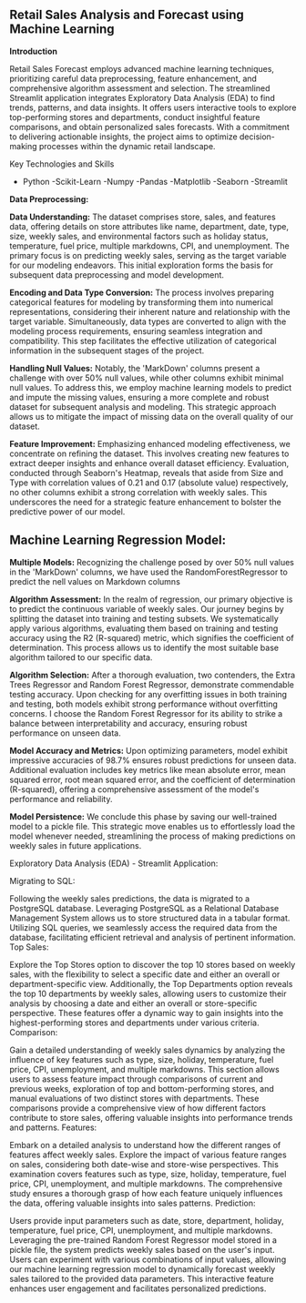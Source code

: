 ## Retail Sales Analysis and Forecast using Machine Learning

**Introduction**

Retail Sales Forecast employs advanced machine learning techniques, prioritizing careful data preprocessing, feature enhancement, and comprehensive algorithm assessment and selection. The streamlined Streamlit application integrates Exploratory Data Analysis (EDA) to find trends, patterns, and data insights. It offers users interactive tools to explore top-performing stores and departments, conduct insightful feature comparisons, and obtain personalized sales forecasts. With a commitment to delivering actionable insights, the project aims to optimize decision-making processes within the dynamic retail landscape.

Key Technologies and Skills

- Python
-Scikit-Learn
-Numpy
-Pandas
-Matplotlib
-Seaborn
-Streamlit

**Data Preprocessing:**

**Data Understanding:** The dataset comprises store, sales, and features data, offering details on store attributes like name, department, date, type, size, weekly sales, and environmental factors such as holiday status, temperature, fuel price, multiple markdowns, CPI, and unemployment. The primary focus is on predicting weekly sales, serving as the target variable for our modeling endeavors. This initial exploration forms the basis for subsequent data preprocessing and model development.

**Encoding and Data Type Conversion:** The process involves preparing categorical features for modeling by transforming them into numerical representations, considering their inherent nature and relationship with the target variable. Simultaneously, data types are converted to align with the modeling process requirements, ensuring seamless integration and compatibility. This step facilitates the effective utilization of categorical information in the subsequent stages of the project.

**Handling Null Values:** Notably, the 'MarkDown' columns present a challenge with over 50% null values, while other columns exhibit minimal null values. To address this, we employ machine learning models to predict and impute the missing values, ensuring a more complete and robust dataset for subsequent analysis and modeling. This strategic approach allows us to mitigate the impact of missing data on the overall quality of our dataset.

**Feature Improvement:** Emphasizing enhanced modeling effectiveness, we concentrate on refining the dataset. This involves creating new features to extract deeper insights and enhance overall dataset efficiency. Evaluation, conducted through Seaborn's Heatmap, reveals that aside from Size and Type with correlation values of 0.21 and 0.17 (absolute value) respectively, no other columns exhibit a strong correlation with weekly sales. This underscores the need for a strategic feature enhancement to bolster the predictive power of our model.

## Machine Learning Regression Model:

**Multiple Models:** Recognizing the challenge posed by over 50% null values in the 'MarkDown' columns, we have used the RandomForestRegressor to predict the nell values on Markdown columns

**Algorithm Assessment:** In the realm of regression, our primary objective is to predict the continuous variable of weekly sales. Our journey begins by splitting the dataset into training and testing subsets. We systematically apply various algorithms, evaluating them based on training and testing accuracy using the R2 (R-squared) metric, which signifies the coefficient of determination. This process allows us to identify the most suitable base algorithm tailored to our specific data.

**Algorithm Selection:** After a thorough evaluation, two contenders, the Extra Trees Regressor and Random Forest Regressor, demonstrate commendable testing accuracy. Upon checking for any overfitting issues in both training and testing, both models exhibit strong performance without overfitting concerns. I choose the Random Forest Regressor for its ability to strike a balance between interpretability and accuracy, ensuring robust performance on unseen data.

**Model Accuracy and Metrics:** Upon optimizing parameters, model exhibit impressive accuracies of 98.7% ensures robust predictions for unseen data. Additional evaluation includes key metrics like mean absolute error, mean squared error, root mean squared error, and the coefficient of determination (R-squared), offering a comprehensive assessment of the model's performance and reliability.

**Model Persistence:** We conclude this phase by saving our well-trained model to a pickle file. This strategic move enables us to effortlessly load the model whenever needed, streamlining the process of making predictions on weekly sales in future applications.

Exploratory Data Analysis (EDA) - Streamlit Application:

Migrating to SQL:

Following the weekly sales predictions, the data is migrated to a PostgreSQL database. Leveraging PostgreSQL as a Relational Database Management System allows us to store structured data in a tabular format.
Utilizing SQL queries, we seamlessly access the required data from the database, facilitating efficient retrieval and analysis of pertinent information.
Top Sales:

Explore the Top Stores option to discover the top 10 stores based on weekly sales, with the flexibility to select a specific date and either an overall or department-specific view.
Additionally, the Top Departments option reveals the top 10 departments by weekly sales, allowing users to customize their analysis by choosing a date and either an overall or store-specific perspective.
These features offer a dynamic way to gain insights into the highest-performing stores and departments under various criteria.
Comparison:

Gain a detailed understanding of weekly sales dynamics by analyzing the influence of key features such as type, size, holiday, temperature, fuel price, CPI, unemployment, and multiple markdowns.
This section allows users to assess feature impact through comparisons of current and previous weeks, exploration of top and bottom-performing stores, and manual evaluations of two distinct stores with departments.
These comparisons provide a comprehensive view of how different factors contribute to store sales, offering valuable insights into performance trends and patterns.
Features:

Embark on a detailed analysis to understand how the different ranges of features affect weekly sales. Explore the impact of various feature ranges on sales, considering both date-wise and store-wise perspectives.
This examination covers features such as type, size, holiday, temperature, fuel price, CPI, unemployment, and multiple markdowns. The comprehensive study ensures a thorough grasp of how each feature uniquely influences the data, offering valuable insights into sales patterns.
Prediction:

Users provide input parameters such as date, store, department, holiday, temperature, fuel price, CPI, unemployment, and multiple markdowns. Leveraging the pre-trained Random Forest Regressor model stored in a pickle file, the system predicts weekly sales based on the user's input.
Users can experiment with various combinations of input values, allowing our machine learning regression model to dynamically forecast weekly sales tailored to the provided data parameters. This interactive feature enhances user engagement and facilitates personalized predictions.
